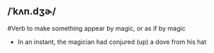 ## /ˈkʌn.dʒɚ/
#Verb
to make something appear by magic, or as if by magic

- In an instant, the magician had conjured (up) a dove from his hat
